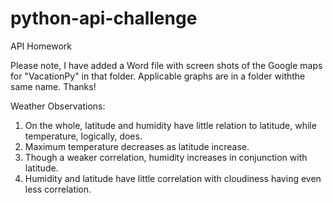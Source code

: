 # python-api-challenge
API Homework

Please note, I have added a Word file with screen shots of the Google maps for "VacationPy" in that folder. Applicable graphs are in a folder withthe same name. Thanks!

Weather Observations:

1) On the whole, latitude and humidity have little relation to latitude, while temperature, logically, does. 
2) Maximum temperature decreases as latitude increase. 
3) Though a weaker correlation, humidity increases in conjunction with latitude. 
4) Humidity and latitude have little correlation with cloudiness having even less correlation.
 
